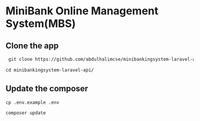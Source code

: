 # MiniBank Online Management System(MBS)
## Clone the app

````html
 git clone https://github.com/abdulhalimcse/minibankingsystem-laravel-api.git
````

````html
cd minibankingsystem-laravel-api/

````

## Update the composer

````html
cp .env.example .env
````

````html
composer update
````

